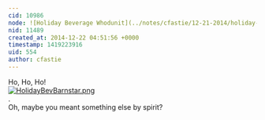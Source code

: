```yaml
---
cid: 10986
node: ![Holiday Beverage Whodunit](../notes/cfastie/12-21-2014/holiday-beverage-whodunit)
nid: 11489
created_at: 2014-12-22 04:51:56 +0000
timestamp: 1419223916
uid: 554
author: cfastie
---
```


Ho, Ho, Ho!  
[![HolidayBevBarnstar.png](https://i.publiclab.org/system/images/photos/000/008/518/medium/HolidayBevBarnstar.png)](https://i.publiclab.org/system/images/photos/000/008/518/original/HolidayBevBarnstar.png)   
.  
Oh, maybe you meant something else by spirit?



